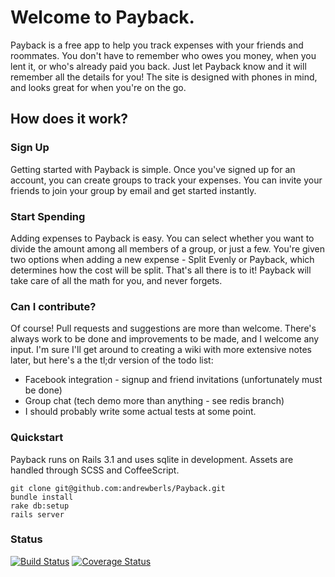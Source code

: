 # Welcome to Payback.

Payback is a free app to help you track expenses with your friends and roommates. You don't have to remember who owes you money, when you lent it, or who's already paid you back. Just let Payback know and it will remember all the details for you! The site is designed with phones in mind, and looks great for when you're on the go.

## How does it work?
### Sign Up
Getting started with Payback is simple. Once you've signed up for an account, you can create groups to track your expenses. You can invite your friends to join your group by email and get started instantly.

### Start Spending
Adding expenses to Payback is easy. You can select whether you want to divide the amount among all members of a group, or just a few. You're given two options when adding a new expense - Split Evenly or Payback, which determines how the cost will be split. That's all there is to it! Payback will take care of all the math for you, and never forgets.

### Can I contribute?
Of course! Pull requests and suggestions are more than welcome. There's always work to be done and improvements to be made, and I welcome any input. I'm sure I'll get around to creating a wiki with more extensive notes later, but here's a the tl;dr version of the todo list:

+ Facebook integration - signup and friend invitations (unfortunately must be done)
+ Group chat (tech demo more than anything - see redis branch)
+ I should probably write some actual tests at some point.


### Quickstart
Payback runs on Rails 3.1 and uses sqlite in development. Assets are handled through SCSS and CoffeeScript.

```
git clone git@github.com:andrewberls/Payback.git
bundle install
rake db:setup
rails server
```

### Status
[![Build Status](https://travis-ci.org/andrewberls/Payback.png)](https://travis-ci.org/andrewberls/payback)
[![Coverage Status](https://coveralls.io/repos/andrewberls/Payback/badge.png?branch=master)](https://coveralls.io/r/andrewberls/Payback?branch=master)
